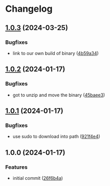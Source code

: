 # Changelog

## [1.0.3](https://github.com/actionhippie/install-packwiz/compare/v1.0.2...v1.0.3) (2024-03-25)


### Bugfixes

* link to our own build of binary ([4b59a34](https://github.com/actionhippie/install-packwiz/commit/4b59a34190cabfaffac2a68b6cdf6fa820405050))

## [1.0.2](https://github.com/actionhippie/install-packwiz/compare/v1.0.1...v1.0.2) (2024-01-17)


### Bugfixes

* got to unzip and move the binary ([45baee3](https://github.com/actionhippie/install-packwiz/commit/45baee3142d467d9431f777a7be1074bf690a01b))

## [1.0.1](https://github.com/actionhippie/install-packwiz/compare/v1.0.0...v1.0.1) (2024-01-17)


### Bugfixes

* use sudo to download into path ([921f4e4](https://github.com/actionhippie/install-packwiz/commit/921f4e4c7876a01af2ebbbe0e0a9039c36d3fccc))

## 1.0.0 (2024-01-17)


### Features

* initial commit ([26f6b4a](https://github.com/actionhippie/install-packwiz/commit/26f6b4a0dc3a410f29cd2a6254d8beab40329403))
